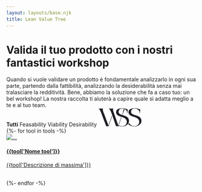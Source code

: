 ```yaml
---
layout: layouts/base.njk
title: Lean Value Tree
---
```


<div class="container">

  <h1 class="hero">
    Valida il tuo prodotto con i nostri fantastici workshop
  </h1>

  <div class="row my-5">
    <div class="col-md-7">
    </div>
    <div class="col-md-5">
      Quando si vuole validare un prodotto è fondamentale analizzarlo in ogni sua parte, partendo dalla fattibilità, analizzando la desiderabilità senza mai tralasciare la redditività. Bene, abbiamo la soluzione che fa a caso tuo: un bel workshop! La nostra raccolta ti aiuterà a capire quale si adatta meglio a te e al tuo team.
    </div>
  </div>

  <div class="py-3 filter-container">
    <b>Tutti</b>
    <span class="ml-3">Feasability</span>
    <span class="ml-3">Viability</span>
    <span class="ml-3">Desirability</span>
    <span class="float-right font-bon-vivant"><img src="/images/logo.svg"></span>
  </div>

  <div class="pt-5">
  <div class="row">
    {%- for tool in tools -%}
      <a class="col-md-6 text-black py-2 mt-5" href="/tools{{tool.url}}">
        <div class="card border-0">
          <img src="/images/{{tool.image}}" class="card-img-top" alt="...">
          <div class="card-body">
            <h4 class="card-title">{{tool['Nome tool']}}</h4>
            <p class="card-text">{{tool['Descrizione di massima']}}</p>
            <!-- <a href="#" class="btn btn-primary">Go somewhere</a> -->
            <br/>
          </div>
        </div>
      </a>
    {%- endfor -%}
  </div>
  </div>
</div>